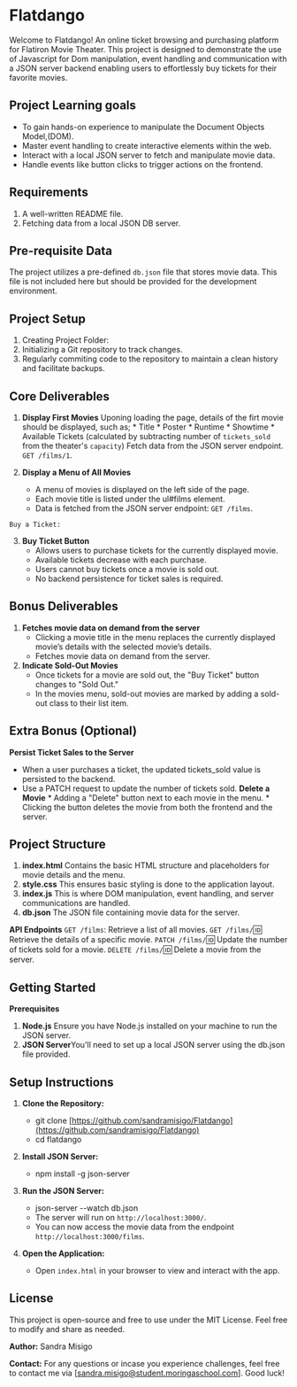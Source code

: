 # Flatdango
Welcome to Flatdango! An online ticket browsing and purchasing platform for Flatiron Movie Theater. This project is designed to demonstrate the use of Javascript for Dom manipulation, event handling and communication with a JSON server backend enabling users to effortlessly buy tickets for their favorite movies.

## Project Learning goals
- To gain hands-on experience to manipulate the Document Objects Model,(DOM).
- Master event handling to create interactive elements within the web.
- Interact with a local JSON server to fetch and manipulate movie data.
- Handle events like button clicks to trigger actions on the frontend.

## Requirements

1. A well-written README file.
2. Fetching data from a local JSON DB server.

## Pre-requisite Data

The project utilizes a pre-defined `db.json` file that stores movie data. This file is not included here but should be provided for the development environment.

## Project Setup

1. Creating Project Folder: 
2. Initializing a Git repository to track changes.
3. Regularly commiting code to the repository to maintain a clean history and facilitate backups.

## Core Deliverables

   1. **Display First Movies** 
   Uponing loading the page, details of the firt movie should be displayed, such as;
     * Title
     * Poster
     * Runtime
     * Showtime
     * Available Tickets (calculated by subtracting number of `tickets_sold` from the theater's `capacity`)
   Fetch data from the JSON server endpoint. `GET /films/1`.

   2. **Display a Menu of All Movies**

      * A menu of movies is displayed on the left side of the page.
      * Each movie title is listed under the ul#films element.
      * Data is fetched from the JSON server endpoint: `GET /films`.

    Buy a Ticket:

   3. **Buy Ticket Button**
      * Allows users to purchase tickets for the currently displayed movie.
      * Available tickets decrease with each purchase.
      * Users cannot buy tickets once a movie is sold out.
      * No backend persistence for ticket sales is required.

 ## Bonus Deliverables
   1. **Fetches movie data on demand from the server**
      * Clicking a movie title in the menu replaces the currently displayed movie’s details with the selected movie’s details.
      * Fetches movie data on demand from the server.
   2. **Indicate Sold-Out Movies**
      * Once tickets for a movie are sold out, the "Buy Ticket" button changes to "Sold Out."
      * In the movies menu, sold-out movies are marked by adding a sold-out class to their list item.
   
 ## Extra Bonus (Optional)
   **Persist Ticket Sales to the Server**
   * When a user purchases a ticket, the updated tickets_sold value is persisted to the backend.
   * Use a PATCH request to update the number of tickets sold.
   **Delete a Movie**
    * Adding a "Delete" button next to each movie in the menu.
    * Clicking the button deletes the movie from both the frontend and the server.

## Project Structure

1. **index.html** Contains the basic HTML structure and placeholders for movie details and the menu.
2. **style.css** This ensures basic styling is done to the application layout.
3. **index.js** This is where DOM manipulation, event handling, and server communications are handled.
4. **db.json** The JSON file containing movie data for the server.

**API Endpoints**
`GET /films`: Retrieve a list of all movies.
`GET /films/`:id: Retrieve the details of a specific movie.
`PATCH /films/`:id: Update the number of tickets sold for a movie.
`DELETE /films/`:id: Delete a movie from the server.

## Getting Started

**Prerequisites**
1. **Node.js** Ensure you have Node.js installed on your machine to run the JSON server.
2. **JSON Server**You'll need to set up a local JSON server using the db.json file provided.

## Setup Instructions

1. **Clone the Repository:**

   * git clone [https://github.com/sandramisigo/Flatdango](https://github.com/sandramisigo/Flatdango)
   * cd flatdango

2. **Install JSON Server:**
   * npm install -g json-server

3. **Run the JSON Server:**
   * json-server --watch db.json
   * The server will run on `http://localhost:3000/`.
   * You can now access the movie data from the endpoint `http://localhost:3000/films`.

4. **Open the Application:**

    * Open `index.html` in your browser to view and interact with the app.


## **License**

This project is open-source and free to use under the MIT License. Feel free to modify and share as needed.

**Author:** 
Sandra Misigo

**Contact:**
For any questions or incase you experience challenges, feel free to contact me via [sandra.misigo@student.moringaschool.com]. Good luck!











